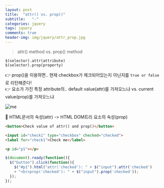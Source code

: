 ```yaml
---
layout: post
title:  "attr() vs. prop()"
subtitle:   "-"
categories: jquery
tags: jquery
comments: true
header-img: img/jquery/attr_prop.jpg
---
```


> attr() method vs. prop() method  

`$(selector).attr(attribute)`  
`$(selector).prop(property)`

:point_right: prop()을 이용하면.. 현재 checkbox가 체크되어있는지 아닌지를 `true or false`로 리턴해준다!  
:point_right: 요소가 가진 특정 attribute의.. default value(attr)를 가져오느냐 vs. current value(prop)를 가져오느냐  

![me](/assets/images/prop_true.png)

:whale: HTML문서의 속성(attr) -> HTML DOM트리 요소의 속성(prop)  
```html
<button>Check value of attr() and prop()</button>

<input id="check1" type="checkbox" checked="checked">
<label for="check1">Check me</label>

<p id="p1"></p>
```

```javascript
$(document).ready(function(){
  $("button").click(function(){
    $("#p1").html("attr('checked'): " + $("input").attr('checked')
    + "<br>prop('checked'): " + $("input").prop('checked'));
  });
});
```
